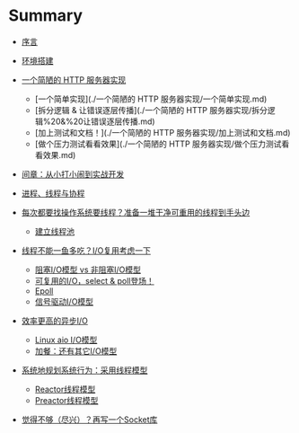 # Summary

- [序言](./序言.md)
- [环境搭建](./环境搭建.md)
- [一个简陋的 HTTP 服务器实现](./从简单实现到模块化实现/README.md)
  - [一个简单实现](./一个简陋的 HTTP 服务器实现/一个简单实现.md)
  - [拆分逻辑 & 让错误逐层传播](./一个简陋的 HTTP 服务器实现/拆分逻辑%20&%20让错误逐层传播.md)
  - [加上测试和文档！](./一个简陋的 HTTP 服务器实现/加上测试和文档.md)
  - [做个压力测试看看效果](./一个简陋的 HTTP 服务器实现/做个压力测试看看效果.md)
- [间章：从小打小闹到实战开发](./间章/README.md)
- [进程、线程与协程](./进程、线程与协程/README.md)
- [每次都要找操作系统要线程？准备一堆干净可重用的线程到手头边]()
  - [建立线程池]()
- [线程不能一鱼多吃？I/O复用考虑一下]()
  - [阻塞I/O模型 vs 非阻塞I/O模型]()
  - [可复用的I/O，select & poll登场！]()
  - [Epoll]()
  - [信号驱动I/O模型]()
- [效率更高的异步I/O](./让服务器支持并发场景/README.md)
  - [Linux aio I/O模型]()
  - [加餐：还有其它I/O模型]()
- [系统地规划系统行为：采用线程模型]()
  - [Reactor线程模型]()
  - [Preactor线程模型]()

- [觉得不够（尽兴）？再写一个Socket库]()

